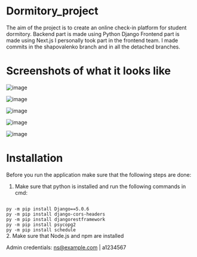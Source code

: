 # Dormitory_project
The aim of the project is to create an online check-in platform for student dormitory.
Backend part is made using Python Django
Frontend part is made using Next.js
I personally took part in the frontend team. 
I made commits in the shapovalenko branch and in all the detached branches.

<h1>Screenshots of what it looks like</h1>

![image](https://github.com/VictorShap/Dormitory_NextjsApp/assets/36379638/a18b6ef7-6788-49c3-ba49-8f8b24dc0a0d)

![image](https://github.com/VictorShap/Dormitory_NextjsApp/assets/36379638/67318a03-b05e-4f79-866a-88f48a1a5f9d)


![image](https://github.com/VictorShap/Dormitory_NextjsApp/assets/36379638/0ff4a8a9-6a81-410d-84dd-ae6aa9b09914)

![image](https://github.com/VictorShap/Dormitory_NextjsApp/assets/36379638/88cb63db-242c-4510-9b42-c48fd4f4f7f1)

![image](https://github.com/VictorShap/Dormitory_NextjsApp/assets/36379638/393f5596-60e8-48d5-9213-0786b2a6a09f)

<h1>Installation</h1>

Before you run the application make sure that the following steps are done:
1. Make sure that python is installed and run the following commands in cmd:
<code>
py -m pip install Django==5.0.6
py -m pip install django-cors-headers
py -m pip install djangorestframework
py -m pip install psycopg2
py -m pip install schedule
</code> 
2. Make sure that Node.js and npm are installed


Admin credentials: ns@example.com | a1234567

